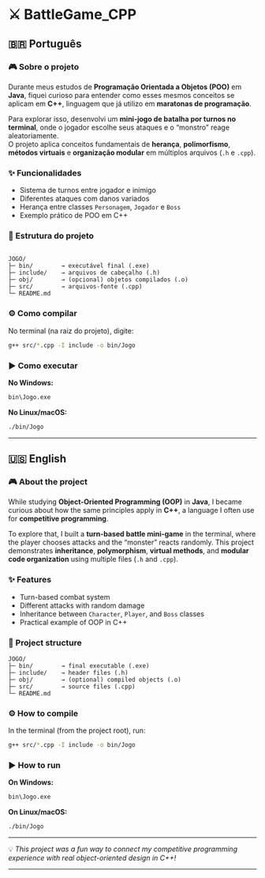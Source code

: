 # ⚔️ BattleGame_CPP

## 🇧🇷 Português

### 🎮 Sobre o projeto
Durante meus estudos de **Programação Orientada a Objetos (POO)** em **Java**, fiquei curioso para entender como esses mesmos conceitos se aplicam em **C++**, linguagem que já utilizo em **maratonas de programação**.  

Para explorar isso, desenvolvi um **mini-jogo de batalha por turnos no terminal**, onde o jogador escolhe seus ataques e o “monstro” reage aleatoriamente.  
O projeto aplica conceitos fundamentais de **herança**, **polimorfismo**, **métodos virtuais** e **organização modular** em múltiplos arquivos (`.h` e `.cpp`).

### ✨ Funcionalidades
- Sistema de turnos entre jogador e inimigo  
- Diferentes ataques com danos variados  
- Herança entre classes `Personagem`, `Jogador` e `Boss`  
- Exemplo prático de POO em C++  

### 🧱 Estrutura do projeto
```

JOGO/
├─ bin/        → executável final (.exe)
├─ include/    → arquivos de cabeçalho (.h)
├─ obj/        → (opcional) objetos compilados (.o)
├─ src/        → arquivos-fonte (.cpp)
└─ README.md

```

### ⚙️ Como compilar
No terminal (na raiz do projeto), digite:
```bash
g++ src/*.cpp -I include -o bin/Jogo
```

### ▶️ Como executar

**No Windows:**

```bash
bin\Jogo.exe
```

**No Linux/macOS:**

```bash
./bin/Jogo
```

---

## 🇺🇸 English

### 🎮 About the project

While studying **Object-Oriented Programming (OOP)** in **Java**, I became curious about how the same principles apply in **C++**, a language I often use for **competitive programming**.

To explore that, I built a **turn-based battle mini-game** in the terminal, where the player chooses attacks and the “monster” reacts randomly.
This project demonstrates **inheritance**, **polymorphism**, **virtual methods**, and **modular code organization** using multiple files (`.h` and `.cpp`).

### ✨ Features

* Turn-based combat system
* Different attacks with random damage
* Inheritance between `Character`, `Player`, and `Boss` classes
* Practical example of OOP in C++

### 🧱 Project structure

```
JOGO/
├─ bin/        → final executable (.exe)
├─ include/    → header files (.h)
├─ obj/        → (optional) compiled objects (.o)
├─ src/        → source files (.cpp)
└─ README.md

```

### ⚙️ How to compile

In the terminal (from the project root), run:

```bash
g++ src/*.cpp -I include -o bin/Jogo
```

### ▶️ How to run

**On Windows:**

```bash
bin\Jogo.exe
```

**On Linux/macOS:**

```bash
./bin/Jogo
```

---

💡 *This project was a fun way to connect my competitive programming experience with real object-oriented design in C++!*

---